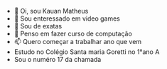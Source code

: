 - 👋 Oi, sou Kauan Matheus
- 👀 Sou enteressado em video games
- 🌱 Sou de exatas
- 💞️ Penso em fazer curso de computação
- 📫 Quero começar a trabalhar ano que vem
- Estudo no Colégio Santa maria Goretti no 1°ano A
- Sou o numéro 17 da chamada
